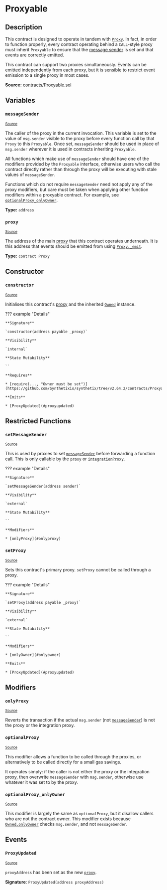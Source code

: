 # Proxyable

## Description

This contract is designed to operate in tandem with [`Proxy`](#Proxy.md).
In fact, in order to function properly, every contract operating behind a `CALL`-style proxy must inherit `Proxyable` to ensure that the [message sender](#messageSender) is set and that events are correctly emitted.

This contract can support two proxies simultaneously. Events can be emitted independently from each proxy, but it is sensible to restrict event emission to a single proxy in most cases.

**Source:** [contracts/Proxyable.sol](https://github.com/Synthetixio/synthetix/tree/v2.64.2/contracts/Proxyable.sol)

## Variables

### `messageSender`

<sub>[Source](https://github.com/Synthetixio/synthetix/tree/v2.64.2/contracts/Proxyable.sol#L19)</sub>

The caller of the proxy in the current invocation. This variable is set to the value of `msg.sender` visible to the proxy before every function call by that `Proxy` to this `Proxyable`. Once set, `messageSender` should be used in place of `msg.sender` wherever it is used in contracts inheriting `Proxyable`.

All functions which make use of `messageSender` should have one of the modifiers provided by the `Proxyable` interface, otherwise users who call the contract directly rather than through the proxy will be executing with stale values of `messageSender`.

Functions which do not require `messageSender` need not apply any of the proxy modifiers, but care must be taken when applying other function modifiers within a proxyable contract. For example, see [`optionalProxy_onlyOwner`](#optionalproxy_onlyowner).

**Type:** `address`

### `proxy`

<sub>[Source](https://github.com/Synthetixio/synthetix/tree/v2.64.2/contracts/Proxyable.sol#L14)</sub>

The address of the main [proxy](Proxy.md) that this contract operates underneath. It is this address that events should be emitted from using [`Proxy._emit`](Proxy.md#_emit).

**Type:** `contract Proxy`

## Constructor

### `constructor`

<sub>[Source](https://github.com/Synthetixio/synthetix/tree/v2.64.2/contracts/Proxyable.sol#L21)</sub>

Initialises this contract's [proxy](#proxy) and the inherited [`Owned`](Owned.md) instance.

??? example "Details"

    **Signature**

    `constructor(address payable _proxy)`

    **Visibility**

    `internal`

    **State Mutability**

    ``

    **Requires**

    * [require(..., "Owner must be set")](https://github.com/Synthetixio/synthetix/tree/v2.64.2/contracts/Proxyable.sol#L23)

    **Emits**

    * [ProxyUpdated](#proxyupdated)

## Restricted Functions

### `setMessageSender`

<sub>[Source](https://github.com/Synthetixio/synthetix/tree/v2.64.2/contracts/Proxyable.sol#L34)</sub>

This is used by proxies to set [`messageSender`](#messageSender) before forwarding a function call. This is only callable by the [`proxy`](#proxy) or [`integrationProxy`](#integrationProxy).

??? example "Details"

    **Signature**

    `setMessageSender(address sender)`

    **Visibility**

    `external`

    **State Mutability**

    ``

    **Modifiers**

    * [onlyProxy](#onlyproxy)

### `setProxy`

<sub>[Source](https://github.com/Synthetixio/synthetix/tree/v2.64.2/contracts/Proxyable.sol#L29)</sub>

Sets this contract's primary proxy. `setProxy` cannot be called through a proxy.

??? example "Details"

    **Signature**

    `setProxy(address payable _proxy)`

    **Visibility**

    `external`

    **State Mutability**

    ``

    **Modifiers**

    * [onlyOwner](#onlyowner)

    **Emits**

    * [ProxyUpdated](#proxyupdated)

## Modifiers

### `onlyProxy`

<sub>[Source](https://github.com/Synthetixio/synthetix/tree/v2.64.2/contracts/Proxyable.sol#L38)</sub>

Reverts the transaction if the actual `msg.sender` (not [`messageSender`](#messagesender)) is not the proxy or the integration proxy.

### `optionalProxy`

<sub>[Source](https://github.com/Synthetixio/synthetix/tree/v2.64.2/contracts/Proxyable.sol#L47)</sub>

This modifier allows a function to be called through the proxies, or alternatively to be called directly for a small gas savings.

It operates simply: if the caller is not either the proxy or the integration proxy, then overwrite `messageSender` with `msg.sender`, otherwise use whatever it was set to by the proxy.

### `optionalProxy_onlyOwner`

<sub>[Source](https://github.com/Synthetixio/synthetix/tree/v2.64.2/contracts/Proxyable.sol#L58)</sub>

This modifier is largely the same as `optionalProxy`, but it disallow callers who are not the contract owner. This modifier exists because [`Owned.onlyOwner`](Owned.md#onlyowner) checks `msg.sender`, and not `messageSender`.

## Events

### `ProxyUpdated`

<sub>[Source](https://github.com/Synthetixio/synthetix/tree/v2.64.2/contracts/Proxyable.sol#L71)</sub>

`proxyAddress` has been set as the new [`proxy`](#proxy).

**Signature**: `ProxyUpdated(address proxyAddress)`
